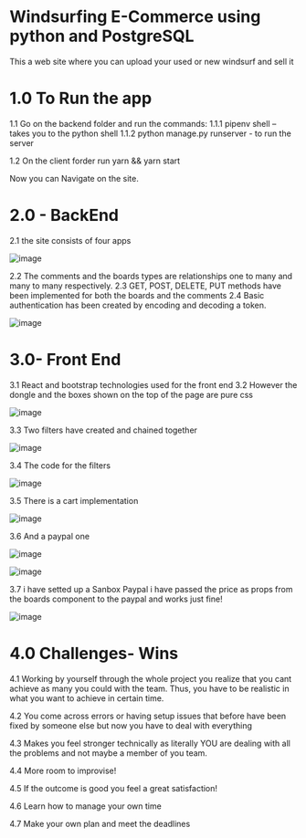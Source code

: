# Windsurfing E-Commerce using python and PostgreSQL

This a web site where you can upload your used or new windsurf and sell it 

# 1.0 To Run the app

1.1 Go on the backend folder and run the commands:
1.1.1  pipenv shell – takes you to the python shell
1.1.2  python manage.py runserver -  to run the server

1.2 On the client forder run yarn && yarn start
      
Now you can Navigate on the site.

# 2.0 - BackEnd
2.1 the site consists of four apps

![image](https://user-images.githubusercontent.com/43549151/127447333-d7a3c86f-17c5-4353-9f8a-b3b5be2d9283.png)



2.2 The comments and the boards types are relationships one to many and many to many respectively. 
2.3 GET, POST, DELETE, PUT methods have been implemented for both the boards and the comments 
2.4 Basic authentication has been created by encoding and decoding a token. 

![image](https://user-images.githubusercontent.com/43549151/127448639-23614529-4d6c-4aae-97e0-45cf3a810347.png)


# 3.0- Front End

3.1 React and bootstrap technologies used for the front end
3.2 However the dongle and the boxes shown on the top of the page are pure css

![image](https://user-images.githubusercontent.com/43549151/127450713-31b04f87-041c-4e75-863c-48ab0a503dc2.png)

3.3 Two filters have created and chained together

![image](https://user-images.githubusercontent.com/43549151/127450977-b58a5aaa-32d9-4238-8651-74d4f1b81197.png)

3.4 The code for the filters 

![image](https://user-images.githubusercontent.com/43549151/127451060-d7a2bb50-5e08-4b89-9e39-5070acf6beb0.png)

3.5 There is a cart implementation

![image](https://user-images.githubusercontent.com/43549151/127451943-b70d5f22-07a3-4e18-81fb-1d615d036861.png)

3.6 And a paypal one

![image](https://user-images.githubusercontent.com/43549151/127453281-b622a295-c9ac-4572-b498-6a9b92345c90.png)

![image](https://user-images.githubusercontent.com/43549151/127453418-773ec913-2551-4191-a3f4-f1d89e8cb5d8.png)

3.7 i have setted up a Sanbox Paypal i have passed the price as props from the boards component to the paypal and works just fine!

![image](https://user-images.githubusercontent.com/43549151/127454138-c45c8909-d5f5-49ea-a8dd-6b47cdd7ec24.png)

# 4.0 Challenges- Wins
4.1 Working by yourself through the whole project you realize that you cant achieve as many you could with the team. Thus, you have to be realistic in what you want to achieve in certain time.

4.2 You come across errors or having setup issues that before have been fixed by someone else but now you have to deal with everything 

4.3 Makes you feel stronger technically as literally YOU are dealing with all the problems and not maybe a member of you team.

4.4 More room to improvise!

4.5 If the outcome is good you feel a great satisfaction! 

4.6 Learn how to manage your own time

4.7 Make your own plan and meet the deadlines


